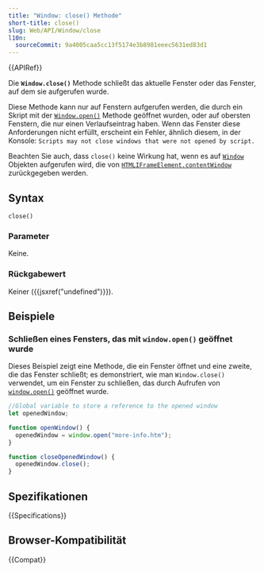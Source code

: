 ```yaml
---
title: "Window: close() Methode"
short-title: close()
slug: Web/API/Window/close
l10n:
  sourceCommit: 9a4005caa5cc13f5174e3b8981eeec5631ed83d1
---
```


{{APIRef}}

Die **`Window.close()`** Methode schließt das aktuelle Fenster oder das Fenster, auf dem sie aufgerufen wurde.

Diese Methode kann nur auf Fenstern aufgerufen werden, die durch ein Skript mit der [`Window.open()`](/de/docs/Web/API/Window/open) Methode geöffnet wurden, oder auf obersten Fenstern, die nur einen Verlaufseintrag haben. Wenn das Fenster diese Anforderungen nicht erfüllt, erscheint ein Fehler, ähnlich diesem, in der Konsole:
`Scripts may not close windows that were not opened by script.`

Beachten Sie auch, dass `close()` keine Wirkung hat, wenn es auf [`Window`](/de/docs/Web/API/Window) Objekten aufgerufen wird, die von [`HTMLIFrameElement.contentWindow`](/de/docs/Web/API/HTMLIFrameElement/contentWindow) zurückgegeben werden.

## Syntax

```js-nolint
close()
```

### Parameter

Keine.

### Rückgabewert

Keiner ({{jsxref("undefined")}}).

## Beispiele

### Schließen eines Fensters, das mit `window.open()` geöffnet wurde

Dieses Beispiel zeigt eine Methode, die ein Fenster öffnet und eine zweite, die das Fenster schließt; es demonstriert, wie man `Window.close()` verwendet, um ein Fenster zu schließen, das durch Aufrufen von [`window.open()`](/de/docs/Web/API/Window/open) geöffnet wurde.

```js
//Global variable to store a reference to the opened window
let openedWindow;

function openWindow() {
  openedWindow = window.open("more-info.htm");
}

function closeOpenedWindow() {
  openedWindow.close();
}
```

## Spezifikationen

{{Specifications}}

## Browser-Kompatibilität

{{Compat}}

